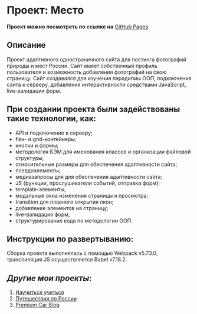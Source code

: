 # Проект: Место

**Проект можно посмотреть по ссылке на** [GitHub Pages](https://kliueva-kath.github.io/mesto/)

## Описание

Проект адаптивного одностраничного сайта для постинга фотографий природы и мест России. Сайт имеет собственный профиль пользователя и возможность добавления фотографий на свою страницу. Сайт создавался для изучения парадигмы ООП, подключения сайта к серверу, добавления интерактивности средствами JavaScript, live-валидации форм. 

## При создании проекта были задействованы такие технологии, как:

- API и подключение к серверу;
- flex- и grid-контейнеры;
- кнопки и формы;
- методология БЭМ для именования классов и организации файловой структуры;
- относительные размеры для обеспечения адаптивности сайта;
- псевдоэлементы;
- медиазапросы для для обеспечения адаптивности сайта;
- JS (функции, прослушиватели событий, отправка форм);
- template-элементы;
- модальные окна изменения страницы и просмотра;
- transition для плавного открытия окон;
- добавление элементов на страницу;
- live-валидация форм,
- структурирование кода по методологии ООП.

## Инструкции по развертыванию:

Сборка проекта выполнялась с помощью Webpack v5.73.0, транспиляция JS осуществляется Babel v7.18.2.

## _Другие мои проекты_:

1. [Научиться учиться](https://kliueva-kath.github.io/how-to-learn/)
2. [Путешествия по России](https://kliueva-kath.github.io/russian-travel/)
3. [Premium Car Blog](https://github.com/Kliueva-Kath/premium-car-blog/)
